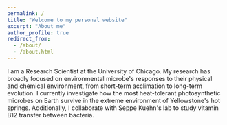 ```yaml
---
permalink: /
title: "Welcome to my personal website"
excerpt: "About me"
author_profile: true
redirect_from:
  - /about/
  - /about.html
---
```



I am a Research Scientist at the University of Chicago. My research has broadly focused on environmental microbe's responses to their physical and chemical environment, from short-term acclimation to long-term evolution. I currently investigate how the most heat-tolerant photosynthetic microbes on Earth survive in the extreme environment of Yellowstone's hot springs. Additionally, I collaborate with Seppe Kuehn's lab to study vitamin B12 transfer between bacteria. 
